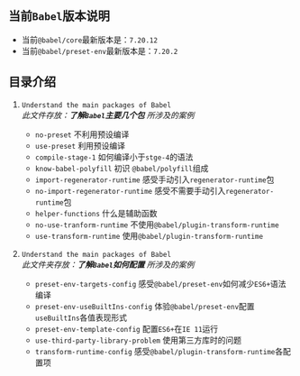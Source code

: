 ## 当前`Babel`版本说明
- 当前`@babel/core`最新版本是：`7.20.12`
- 当前`@babel/preset-env`最新版本是：`7.20.2`

## 目录介绍
1. `Understand the main packages of Babel`  
*此文件存放：**了解`Babel`主要几个包** 所涉及的案例*

   - `no-preset` 不利用预设编译
   - `use-preset` 利用预设编译
   - `compile-stage-1` 如何编译小于`stge-4`的语法
   - `know-babel-polyfill` 初识 `@babel/polyfill`组成
   - `import-regenerator-runtime` 感受手动引入`regenerator-runtime`包
   - `no-import-regenerator-runtime` 感受不需要手动引入`regenerator-runtime`包
   - `helper-functions` 什么是辅助函数
   - `no-use-tranform-runtime` 不使用`@babel/plugin-transform-runtime`
   - `use-transform-runtime` 使用`@babel/plugin-transform-runtime`

2. `Understand the main packages of Babel`  
*此文件夹存放：**了解`Babel`如何配置** 所涉及的案例*

   - `preset-env-targets-config` 感受`@babel/preset-env`如何减少`ES6+`语法编译
   - `preset-env-useBuiltIns-config` 体验`@babel/preset-env`配置`useBuiltIns`各值表现形式
   - `preset-env-template-config` 配置`ES6+`在`IE 11`运行
   - `use-third-party-library-problem` 使用第三方库时的问题
   - `transform-runtime-config` 感受`@babel/plugin-transform-runtime`各配置项